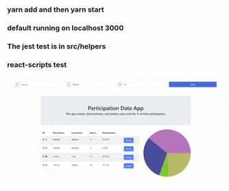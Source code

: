 ### yarn add and then yarn start

### default running on localhost 3000

### The jest test is in src/helpers

### react-scripts test

![Preview](img.png "Preview")